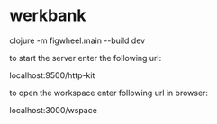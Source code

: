 # werkbank

clojure -m figwheel.main --build dev

to start the server enter the following url:

localhost:9500/http-kit

to open the workspace enter following url in browser:

localhost:3000/wspace
